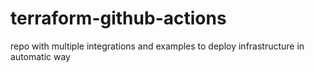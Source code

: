 # terraform-github-actions
repo with multiple integrations and examples to deploy  infrastructure in automatic way
